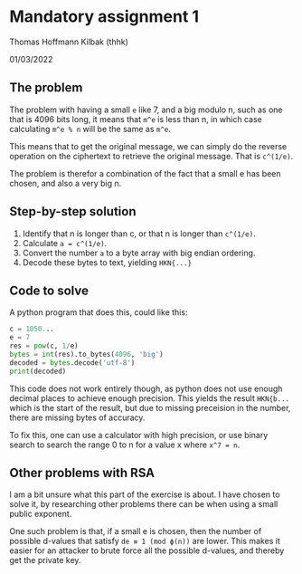 # Mandatory assignment 1

Thomas Hoffmann Kilbak (thhk)

01/03/2022

## The problem

The problem with having a small `e` like 7, and a big modulo n, such as one that is 4096 bits long, it means that `m^e` is less than n, in which case calculating `m^e % n` will be the same as `m^e`.

This means that to get the original message, we can simply do the reverse operation on the ciphertext to retrieve the original message. That is `c^(1/e)`.

The problem is therefor a combination of the fact that a small e has been chosen, and also a very big n.

## Step-by-step solution

1. Identify that n is longer than c, or that n is longer than `c^(1/e)`.
2. Calculate `a = c^(1/e)`.
3. Convert the number `a` to a byte array with big endian ordering.
4. Decode these bytes to text, yielding `HKN{...}`

## Code to solve

A python program that does this, could like this:
```python
c = 1050...
e = 7
res = pow(c, 1/e)
bytes = int(res).to_bytes(4096, 'big')
decoded = bytes.decode('utf-8')
print(decoded)
```

This code does not work entirely though, as python does not use enough decimal places to achieve enough precision. This yields the result `HKN{b...` which is the start of the result, but due to missing preceision in the number, there are missing bytes of accuracy.

To fix this, one can use a calculator with high precision, or use binary search to search the range 0 to n for a value x where `x^7 = n`.

## Other problems with RSA

I am a bit unsure what this part of the exercise is about. I have chosen to solve it, by researching other problems there can be when using a small public exponent.

One such problem is that, if a small e is chosen, then the number of possible d-values that satisfy `de ≡ 1 (mod ϕ(n))` are lower. This makes it easier for an attacker to brute force all the possible d-values, and thereby get the private key.